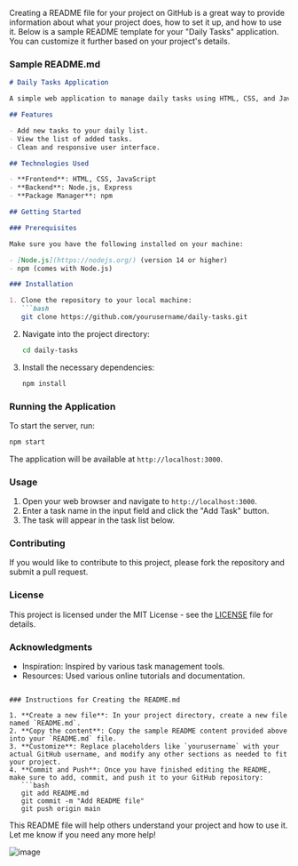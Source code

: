 Creating a README file for your project on GitHub is a great way to provide information about what your project does, how to set it up, and how to use it. Below is a sample README template for your "Daily Tasks" application. You can customize it further based on your project's details.

### Sample README.md

```markdown
# Daily Tasks Application

A simple web application to manage daily tasks using HTML, CSS, and JavaScript with a Node.js backend.

## Features

- Add new tasks to your daily list.
- View the list of added tasks.
- Clean and responsive user interface.

## Technologies Used

- **Frontend**: HTML, CSS, JavaScript
- **Backend**: Node.js, Express
- **Package Manager**: npm

## Getting Started

### Prerequisites

Make sure you have the following installed on your machine:

- [Node.js](https://nodejs.org/) (version 14 or higher)
- npm (comes with Node.js)

### Installation

1. Clone the repository to your local machine:
   ```bash
   git clone https://github.com/yourusername/daily-tasks.git
   ```

2. Navigate into the project directory:
   ```bash
   cd daily-tasks
   ```

3. Install the necessary dependencies:
   ```bash
   npm install
   ```

### Running the Application

To start the server, run:

```bash
npm start
```

The application will be available at `http://localhost:3000`.

### Usage

1. Open your web browser and navigate to `http://localhost:3000`.
2. Enter a task name in the input field and click the "Add Task" button.
3. The task will appear in the task list below.

### Contributing

If you would like to contribute to this project, please fork the repository and submit a pull request.

### License

This project is licensed under the MIT License - see the [LICENSE](LICENSE) file for details.

### Acknowledgments

- Inspiration: Inspired by various task management tools.
- Resources: Used various online tutorials and documentation.

```

### Instructions for Creating the README.md

1. **Create a new file**: In your project directory, create a new file named `README.md`.
2. **Copy the content**: Copy the sample README content provided above into your `README.md` file.
3. **Customize**: Replace placeholders like `yourusername` with your actual GitHub username, and modify any other sections as needed to fit your project.
4. **Commit and Push**: Once you have finished editing the README, make sure to add, commit, and push it to your GitHub repository:
   ```bash
   git add README.md
   git commit -m "Add README file"
   git push origin main
   ```

This README file will help others understand your project and how to use it. Let me know if you need any more help!



![image](https://github.com/user-attachments/assets/bb1509c8-81c9-481a-9f70-8ba0ccc3b4a7)
